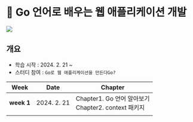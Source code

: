 # 📖 Go 언어로 배우는 웹 애플리케이션 개발

![](https://contents.kyobobook.co.kr/sih/fit-in/458x0/pdt/9791192987439.jpg)

## 개요
- 학습 시작 : 2024. 2. 21 ~
- 스터디 참여 : `Go로 웹 애플리케이션을 만든다Go?`

| Week | Date | Chapter |
| :--: | ---- | ---- |
| **week 1** | 2024. 2. 21 | Chapter1. Go 언어 알아보기<br>Chapter2. context 패키지 |
|  |  |  |
